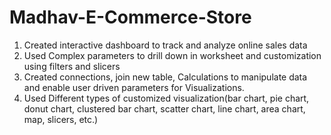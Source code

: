 # Madhav-E-Commerce-Store
1. Created interactive dashboard to track and analyze online sales data
2. Used Complex parameters to drill down in worksheet and customization using filters and slicers
3. Created connections, join new table, Calculations to manipulate data and enable user driven parameters for Visualizations.
4. Used Different types of customized visualization(bar chart, pie chart, donut chart, clustered bar chart, scatter chart, line chart, area chart, map, slicers, etc.)
